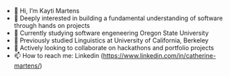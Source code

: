 - 👋 Hi, I’m Kayti Martens 
- 👀 Deeply interested in building a fundamental understanding of software through hands on projects
- 🌱 Currently studying software engeneering Oregon State University
- 🍎 Previously studied Linguistics at University of California, Berkeley
- 💞️ Actively looking to collaborate on hackathons and portfolio projects
- 📫 How to reach me: Linkedin (https://www.linkedin.com/in/catherine-martens/) 


